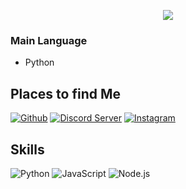 <p align="center">
   <a href="https://discord.com/users/642321844170653729">
      <img src="https://lanyard.cnrad.dev/api/1087282349395411015?bg=00000000&animated=true=true&hideSpotify=faclse&showDisplayName=true&hideActivity=true" />
   </a>
</p>

### Main Language
- Python

## Places to find Me 
  

 [![Github](https://img.shields.io/badge/-Github-181717?style=for-the-badge&logo=Github&logoColor=white)](https://github.com/wriyansh)
 [![Discord Server](https://img.shields.io/badge/Discord-7289DA?style=for-the-badge&logo=discord&logoColor=white)](https://discord.com/users/642321844170653729)
 [![Instagram](https://img.shields.io/badge/Instagram-E4405F?style=for-the-badge&logo=instagram&logoColor=white)](https:/instagram.com/riyansh.xdd_)
 
## Skills
![Python](https://camo.githubusercontent.com/6e9afc59cd0881afb915824eacc6ffb6147440b4c78904b561d617a203b96e32/68747470733a2f2f696d672e736869656c64732e696f2f62616467652f507974686f6e2d3134333534433f7374796c653d666f722d7468652d6261646765266c6f676f3d707974686f6e266c6f676f436f6c6f723d7768697465)
![JavaScript](https://img.shields.io/badge/javascript-%23323330.svg?style=for-the-badge&logo=javascript&logoColor=%23F7DF1E)
![Node.js](https://img.shields.io/badge/Node.js-43853D?style=for-the-badge&logo=node.js&logoColor=white)
